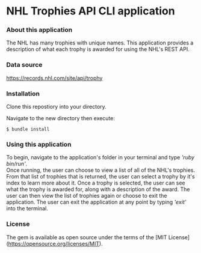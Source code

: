 # NHL Trophies API CLI application

### About this application

The NHL has many trophies with unique names. This application provides a description of what each trophy is awarded for using the NHL's REST API.

### Data source

https://records.nhl.com/site/api/trophy

### Installation

Clone this repostiory into your directory.

Navigate to the new directory then execute:
```
$ bundle install
```


### Using this application

To begin, navigate to the application's folder in your terminal and type *'ruby bin/run'*.  
Once running, the user can choose to view a list of all of the NHL's trophies.
From that list of trophies that is returned, the user can select a trophy by it's index to learn more about it.
Once a trophy is selected, the user can see what the trophy is awarded for, along with a description of the award.
The user can then view the list of trophies again or choose to exit the application.
The user can exit the application at any point by typing *'exit'* into the terminal.

### License

The gem is available as open source under the terms of the [MIT License] (https://opensource.org/licenses/MIT).

